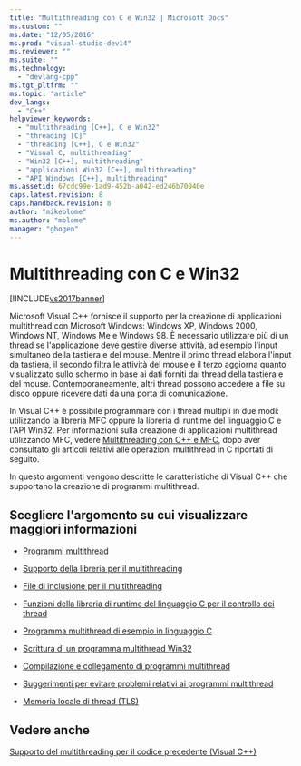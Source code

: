 ```yaml
---
title: "Multithreading con C e Win32 | Microsoft Docs"
ms.custom: ""
ms.date: "12/05/2016"
ms.prod: "visual-studio-dev14"
ms.reviewer: ""
ms.suite: ""
ms.technology: 
  - "devlang-cpp"
ms.tgt_pltfrm: ""
ms.topic: "article"
dev_langs: 
  - "C++"
helpviewer_keywords: 
  - "multithreading [C++], C e Win32"
  - "threading [C]"
  - "threading [C++], C e Win32"
  - "Visual C, multithreading"
  - "Win32 [C++], multithreading"
  - "applicazioni Win32 [C++], multithreading"
  - "API Windows [C++], multithreading"
ms.assetid: 67cdc99e-1ad9-452b-a042-ed246b70040e
caps.latest.revision: 8
caps.handback.revision: 8
author: "mikeblome"
ms.author: "mblome"
manager: "ghogen"
---
```

# Multithreading con C e Win32
[!INCLUDE[vs2017banner](../../assembler/inline/includes/vs2017banner.md)]

Microsoft Visual C\+\+ fornisce il supporto per la creazione di applicazioni multithread con Microsoft Windows: Windows XP, Windows 2000, Windows NT, Windows Me e Windows 98.  È necessario utilizzare più di un thread se l'applicazione deve gestire diverse attività, ad esempio l'input simultaneo della tastiera e del mouse.  Mentre il primo thread elabora l'input da tastiera, il secondo filtra le attività del mouse  e il terzo aggiorna quanto visualizzato sullo schermo in base ai dati forniti dai thread della tastiera e del mouse.  Contemporaneamente, altri thread possono accedere a file su disco oppure ricevere dati da una porta di comunicazione.  
  
 In Visual C\+\+ è possibile programmare con i thread multipli in due modi: utilizzando la libreria MFC oppure la libreria di runtime del linguaggio C e l'API Win32.  Per informazioni sulla creazione di applicazioni multithread utilizzando MFC, vedere [Multithreading con C\+\+ e MFC](../../parallel/multithreading-with-cpp-and-mfc.md), dopo aver consultato gli articoli relativi alle operazioni multithread in C riportati di seguito.  
  
 In questo argomenti vengono descritte le caratteristiche di Visual C\+\+ che supportano la creazione di programmi multithread.  
  
## Scegliere l'argomento su cui visualizzare maggiori informazioni  
  
-   [Programmi multithread](../../parallel/multithread-programs.md)  
  
-   [Supporto della libreria per il multithreading](../../parallel/library-support-for-multithreading.md)  
  
-   [File di inclusione per il multithreading](../../parallel/include-files-for-multithreading.md)  
  
-   [Funzioni della libreria di runtime del linguaggio C per il controllo dei thread](../../parallel/c-run-time-library-functions-for-thread-control.md)  
  
-   [Programma multithread di esempio in linguaggio C](../../parallel/sample-multithread-c-program.md)  
  
-   [Scrittura di un programma multithread Win32](../../parallel/writing-a-multithreaded-win32-program.md)  
  
-   [Compilazione e collegamento di programmi multithread](../../parallel/compiling-and-linking-multithread-programs.md)  
  
-   [Suggerimenti per evitare problemi relativi ai programmi multithread](../../parallel/avoiding-problem-areas-with-multithread-programs.md)  
  
-   [Memoria locale di thread \(TLS\)](../../parallel/thread-local-storage-tls.md)  
  
## Vedere anche  
 [Supporto del multithreading per il codice precedente \(Visual C\+\+\)](../../parallel/multithreading-support-for-older-code-visual-cpp.md)